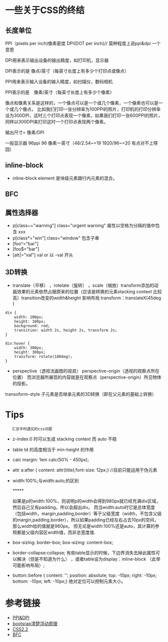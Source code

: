 # 一些关于CSS的终结
## 长度单位
PPI（pixels per inch)像素密度 DPI(DOT per inch)// 莫种程度上说ppi&dpi 一个意思

DPI用来表示输出设备的输出精度，如打印机，显示器

DPI表示的是 像点/英寸（每英寸长度上有多少个打印点或像点）

PPI用来表示输入设备的输入精度，如扫描仪，数码相机

PPI表示的是　像素/英寸（每英寸长度上有多少个像素）

像点和像素关系是这样的，一个像点可以是一个或几个像素，一个像素也可以是一个或几个像点， 比如我们打印一张分辨率为100PPI的照片，打印机的打印分辨率设为300DPI，这时三个打印点表现一个像素，如果我们打印一张600PPI的照片， 同样以300DPI来打印这时一个打印点表现两个像素。

输出尺寸= 像素/DPI

一般显示器 96ppi 96 像素一英寸（48/2.54~=19 1920/96~=20 有点对不上呀囧）
## inline-block

- inline-block element 是块级元素跟行内元素的混合。 
## BFC
## 属性选择器
- p[class~="warning"]   class="urgent warning"  属性以空格为分隔的值中包含 xxx
- p[class*="win"]       class="window" 包含子串
- [foo^="bar"]
- [foo$="bar"]
- [att|="val"]     val or 以 -val 开头
## 3D转换

- translate（平移） ，rotelate（旋转） ，scale（缩放）transform添加的动画效果的元素依然占据原来的位置（应该是转换的元素stacking context 比较高）transition改变的width&height 影响布局
transform：translateX(45deg )
```
div {
    width: 100px;
    height: 100px;
    background: red;
    transition: width 2s, height 2s, transform 2s;
}

div:hover {
    width: 300px;
    height: 300px;
    transform: rotate(180deg);
}
```
- perspective（透视法画图的视具）
perspective-origin（透视的观察点所在位置）
而浏览器所展现的内容就是在观察点（perspective-origin）所见物体的投影。

transoform-style 子元素是否继承元素的3D转换（即在父元素的基础上转换）


# Tips
       汇总平时遇见的css问题

- z-index:0 时可以生成 stacking context 而 auto 不稳

- table td 的高度相当于 min-height 的作用

- calc  margin: 1em calc(50% - 450px);

- attr  a:after {  content: attr(title);font-size: 12px;} //目前只能运用于伪元素

- width:100%;与width:auto;的区别<div><p>*****</p></div>
如果是p的width:100%，则说明p的width会得到980px就已经充满div区域，然后自己又有padding，所以会超出div。
而当width:auto时它是总体宽度（包括width，margin,padding,border）等于父级宽度（width，不包含父级的margin,padding,border），所以如果padding已经左右占去10px的空间，那么width给的值就是960px。
但无论是width:100%还是auto，其计算的参照都是父级内容区width值，而非总宽度值.

- box-sizing: border-box; box-sizing: content-box;

- border-collapse:collapse; 有些table显示的时候，下边界消失去掉此属性可以解决（但是不知道为什么） ，或者table设为display：inline-block （此举可能影响布局）;

- button::before { content: ''; position: absolute; top: -10px; right: -10px; bottom: -10px; left: -10px;} 绝对定位可以控制元素大小。
   

# 参考链接

- [PPI&DPI](http://blog.csdn.net/wuyao721/article/details/5286753)
- [bootsrap清楚浮动原理](https://segmentfault.com/a/1190000008424822)
- [CSS2.2](https://www.w3.org/TR/CSS22/)
- [BFC](https://developer.mozilla.org/zh-CN/docs/Web/Guide/CSS/Block_formatting_context)	  
	

